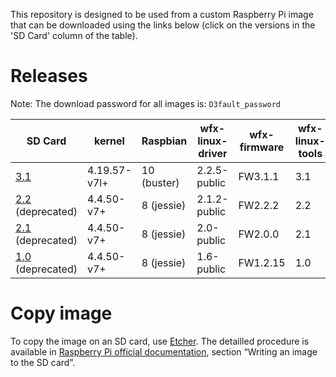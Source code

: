 This repository is designed to be used from a custom Raspberry Pi image that can be downloaded using the links below (click on the versions in the 'SD Card' column of the table).


Releases
========

Note: The download password for all images is: `D3fault_password`

| SD Card                                                                                                                                       | kernel       | Raspbian    | wfx-linux-driver | wfx-firmware | wfx-linux-tools | RPi 2B  | RPi 3B | RPi 3B+ |
|-----------------------------------------------------------------------------------------------------------------------------------------------|--------------|-------------|------------------|--------------|-----------------|---------|--------|---------|
| [3.1](https://webftp.silabs.com/download?domain=silabs.com&id=b08821bb776b4ffa840c8196693a92a3-178d227fe0444c0fb30db4ca648b0dab)              | 4.19.57-v7l+ | 10 (buster) | 2.2.5-public     | FW3.1.1      | 3.1             | yes     | yes    | yes     |
| [2.2](https://webftp.silabs.com/download?domain=silabs.com&id=e23f672704b44979b4b5af485d9d0fc2-fef78eaac48d40c482e759d0bf1d705b) (deprecated) | 4.4.50-v7+   | 8 (jessie)  | 2.1.2-public     | FW2.2.2      | 2.2             | yes     | yes    | no      |
| [2.1](https://webftp.silabs.com/download?domain=silabs.com&id=063a89e1b8b346be901fcce7b2978ded-7be97ccde747472583d37176e11cf136) (deprecated) | 4.4.50-v7+   | 8 (jessie)  | 2.0-public       | FW2.0.0      | 2.1             | yes     | yes    | no      |
| [1.0](https://webftp.silabs.com/download?domain=silabs.com&id=92a1439336474a1783398737dd38d86d-27e4863b12ca42b4aa0268188a29e1ae) (deprecated) | 4.4.50-v7+   | 8 (jessie)  | 1.6-public       | FW1.2.15     | 1.0             | yes     | yes    | no      |


Copy image
==========

To copy the image on an SD card, use [Etcher](https://etcher.io/).
The detailled procedure is available in [Raspberry Pi official documentation](https://www.raspberrypi.org/documentation/installation/installing-images/README.md), section “Writing an image to the SD card”.
